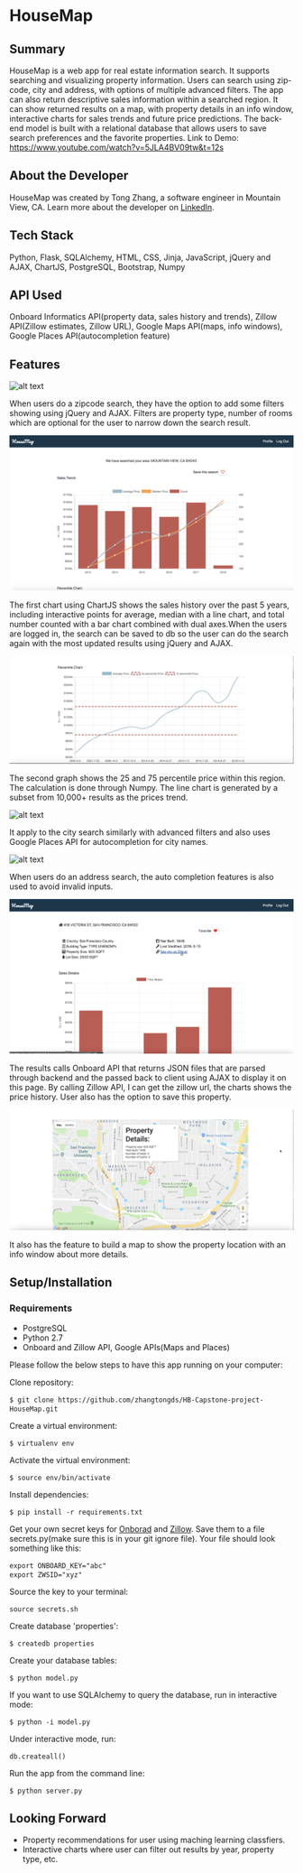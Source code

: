 # HouseMap
## Summary
HouseMap is a web app for real estate information search. It supports searching and visualizing property information. Users can search using zip-code, city and address, with options of multiple advanced filters. The app can also return descriptive sales information within a searched region. It can show returned results on a map, with property details in an info window, interactive charts for sales trends and future price predictions. The back-end model is built with a relational database that allows users to save search preferences and the favorite properties.
Link to Demo: https://www.youtube.com/watch?v=5JLA4BV09tw&t=12s
## About the Developer
HouseMap was created by Tong Zhang, a software engineer in Mountain View, CA. Learn more about the developer on [LinkedIn](https://www.linkedin.com/in/tong--zhang/).
## Tech Stack
Python, Flask, SQLAlchemy, HTML, CSS, Jinja, JavaScript, jQuery and AJAX, ChartJS, PostgreSQL, Bootstrap, Numpy
## API Used
Onboard Informatics API(property data, sales history and  trends), Zillow API(Zillow estimates, Zillow URL), Google Maps API(maps, info windows), Google Places API(autocompletion feature)
## Features 
![alt text](static/screenshots/2.png)

When users do a zipcode search, they have the option to add some filters showing using jQuery and AJAX. Filters are property type, number of rooms which are optional for the user to narrow down the search result.

![alt text](static/screenshots/3.png)

The first chart using ChartJS shows the sales history over the past 5 years, including interactive points for average, median with a line chart, and total number counted with a bar chart combined with dual axes.When the users are logged in, the search can be saved to db so the user can do the search again with the most updated results using jQuery and AJAX. 

![alt text](static/screenshots/4.png)

The second graph shows the 25 and 75 percentile price within this region. The calculation is done through Numpy. The line chart is generated by a subset from 10,000+ results as the prices trend. 

![alt text](static/screenshots/5.png)

It apply to the city search similarly with advanced filters and also uses Google Places API for autocompletion for city names.

![alt text](static/screenshots/6.png)

When users do an address search, the auto completion features is also used to avoid invalid inputs.

![alt text](static/screenshots/7.png)

The results calls Onboard API that returns JSON files that are parsed through backend and the passed back to client using AJAX to display it on this page. By calling Zillow API, I can get the zillow url, the charts shows the price history. User also has the option to save this property.

![alt text](static/screenshots/8.png)

It also has the feature to build a map to show the property location with an info window about more details.

## Setup/Installation

### Requirements

* PostgreSQL
* Python 2.7
* Onboard and Zillow API, Google APIs(Maps and Places)

Please follow the below steps to have this app running on your computer:

Clone repository:

```
$ git clone https://github.com/zhangtongds/HB-Capstone-project-HouseMap.git
```

Create a virtual environment:

```
$ virtualenv env
```

Activate the virtual environment:

```
$ source env/bin/activate
```

Install dependencies:

```
$ pip install -r requirements.txt
```

Get your own secret keys for [Onborad](https://developer.onboard-apis.com/home) and [Zillow](https://www.zillow.com/howto/api/APIOverview.htm). Save them to a file secrets.py(make sure this is in your git ignore file). Your file should look something like this:

```
export ONBOARD_KEY="abc"
export ZWSID="xyz"
```

Source the key to your terminal:

```
source secrets.sh
```

Create database 'properties':

```
$ createdb properties
```

Create your database tables:

```
$ python model.py
```

If you want to use SQLAlchemy to query the database, run in interactive mode:

```
$ python -i model.py
```

Under interactive mode, run:

```
db.createall()
```

Run the app from the command line:

```
$ python server.py
```

## Looking Forward
* Property recommendations for user using maching learning classfiers.
* Interactive charts where user can filter out results by year, property type, etc.


